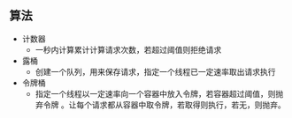 ## 算法
* 计数器
    * 一秒内计算累计计算请求次数，若超过阈值则拒绝请求
* 露桶
    * 创建一个队列，用来保存请求，指定一个线程已一定速率取出请求执行
* 令牌桶
    * 指定一个线程以一定速率向一个容器中放入令牌，若容器超过阈值，则抛弃令牌
    。让每个请求都从容器中取令牌，若取得则执行，若无，则抛弃。